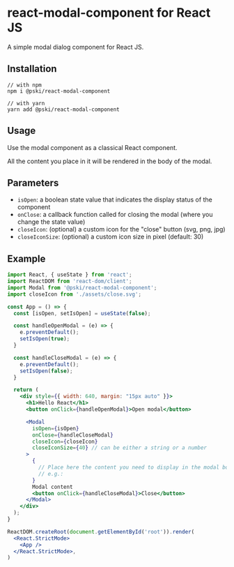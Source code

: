 # react-modal-component for React JS

A simple modal dialog component for React JS.

## Installation

```
// with npm
npm i @pski/react-modal-component

// with yarn
yarn add @pski/react-modal-component
```

## Usage

Use the modal component as a classical React component.

All the content you place in it will be rendered in the body of the modal.

## Parameters

- `isOpen`: a boolean state value that indicates the display status of the component
- `onClose`: a callback function called for closing the modal (where you change the state value)
- `closeIcon`: (optional) a custom icon for the "close" button (svg, png, jpg)
- `closeIconSize`: (optional) a custom icon size in pixel (default: 30)

## Example

```jsx
import React, { useState } from 'react';
import ReactDOM from 'react-dom/client';
import Modal from '@pski/react-modal-component';
import closeIcon from './assets/close.svg';

const App = () => {
  const [isOpen, setIsOpen] = useState(false);

  const handleOpenModal = (e) => {
    e.preventDefault();
    setIsOpen(true);
  }

  const handleCloseModal = (e) => {
    e.preventDefault();
    setIsOpen(false);
  }

  return (
    <div style={{ width: 640, margin: "15px auto" }}>
      <h1>Hello React</h1>
      <button onClick={handleOpenModal}>Open modal</button>

      <Modal
        isOpen={isOpen}
        onClose={handleCloseModal}
        closeIcon={closeIcon}
        closeIconSize={40} // can be either a string or a number
      >
        {
          // Place here the content you need to display in the modal body.
          // e.g.:
        }
        Modal content
        <button onClick={handleCloseModal}>Close</button>
      </Modal>
    </div>
  );
}

ReactDOM.createRoot(document.getElementById('root')).render(
  <React.StrictMode>
    <App />
  </React.StrictMode>,
)
```